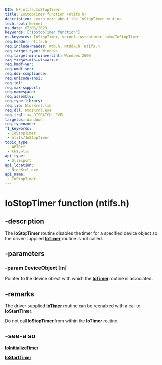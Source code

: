 ```yaml
---
UID: NF:ntifs.IoStopTimer
title: IoStopTimer function (ntifs.h)
description: Learn more about the IoStopTimer routine.
tech.root: kernel
ms.date: 07/06/2023
keywords: ["IoStopTimer function"]
ms.keywords: IoStopTimer, kernel.iostoptimer, wdm/IoStopTimer
req.header: ntifs.h
req.include-header: Wdm.h, Ntddk.h, Ntifs.h
req.target-type: Windows
req.target-min-winverclnt: Windows 2000
req.target-min-winversvr: 
req.kmdf-ver: 
req.umdf-ver: 
req.ddi-compliance: 
req.unicode-ansi: 
req.idl: 
req.max-support: 
req.namespace: 
req.assembly: 
req.type-library: 
req.lib: NtosKrnl.lib
req.dll: NtosKrnl.exe
req.irql: <= DISPATCH_LEVEL
targetos: Windows
req.typenames: 
f1_keywords:
 - IoStopTimer
 - ntifs/IoStopTimer
topic_type:
 - APIRef
 - kbSyntax
api_type:
 - DllExport
api_location:
 - NtosKrnl.exe
api_name:
 - IoStopTimer
---
```


# IoStopTimer function (ntifs.h)

## -description

The **IoStopTimer** routine disables the timer for a specified device object so the driver-supplied [**IoTimer**](../wdm/nc-wdm-io_timer_routine.md) routine is not called.

## -parameters

### -param DeviceObject [in]

Pointer to the device object with which the [**IoTimer**](../wdm/nc-wdm-io_timer_routine.md) routine is associated.

## -remarks

The driver-supplied [**IoTimer**](../wdm/nc-wdm-io_timer_routine.md) routine can be reenabled with a call to **IoStartTimer**.

Do not call **IoStopTimer** from within the **IoTimer** routine.

## -see-also

[**IoInitializeTimer**](../wdm/nf-wdm-ioinitializetimer.md)

[**IoStartTimer**](nf-ntifs-iostarttimer.md)

